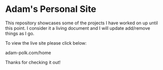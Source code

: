 # Adam's Personal Site
This repository showcases some of the projects I have worked on up until this point. I consider it a living document and I will update add/remove things as I go.

To view the live site please click below:

adam-polk.com/home

Thanks for checking it out!


